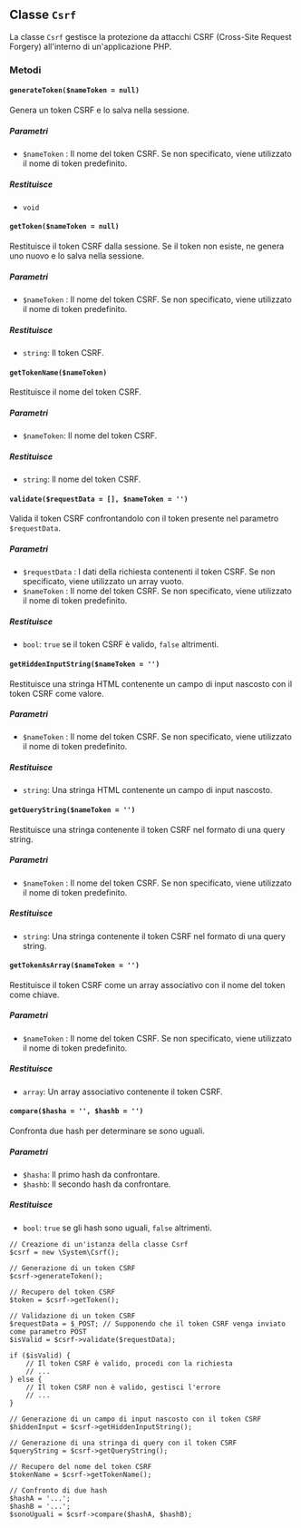 ## Classe `Csrf`

La classe `Csrf` gestisce la protezione da attacchi CSRF (Cross-Site Request Forgery) all'interno di un'applicazione PHP.

### Metodi

#### `generateToken($nameToken = null)`

Genera un token CSRF e lo salva nella sessione.

##### Parametri

* `$nameToken` : Il nome del token CSRF. Se non specificato, viene utilizzato il nome di token predefinito.

##### Restituisce

* `void`

#### `getToken($nameToken = null)`

Restituisce il token CSRF dalla sessione. Se il token non esiste, ne genera uno nuovo e lo salva nella sessione.

##### Parametri

* `$nameToken` : Il nome del token CSRF. Se non specificato, viene utilizzato il nome di token predefinito.

##### Restituisce

* `string`: Il token CSRF.

#### `getTokenName($nameToken)`

Restituisce il nome del token CSRF.

##### Parametri

* `$nameToken`: Il nome del token CSRF.

##### Restituisce

* `string`: Il nome del token CSRF.

#### `validate($requestData = [], $nameToken = '')`

Valida il token CSRF confrontandolo con il token presente nel parametro `$requestData`.

##### Parametri

* `$requestData` : I dati della richiesta contenenti il token CSRF. Se non specificato, viene utilizzato un array vuoto.
* `$nameToken` : Il nome del token CSRF. Se non specificato, viene utilizzato il nome di token predefinito.

##### Restituisce

* `bool`: `true` se il token CSRF è valido, `false` altrimenti.

#### `getHiddenInputString($nameToken = '')`

Restituisce una stringa HTML contenente un campo di input nascosto con il token CSRF come valore.

##### Parametri

* `$nameToken` : Il nome del token CSRF. Se non specificato, viene utilizzato il nome di token predefinito.

##### Restituisce

* `string`: Una stringa HTML contenente un campo di input nascosto.

#### `getQueryString($nameToken = '')`

Restituisce una stringa contenente il token CSRF nel formato di una query string.

##### Parametri

* `$nameToken` : Il nome del token CSRF. Se non specificato, viene utilizzato il nome di token predefinito.

##### Restituisce

* `string`: Una stringa contenente il token CSRF nel formato di una query string.

#### `getTokenAsArray($nameToken = '')`

Restituisce il token CSRF come un array associativo con il nome del token come chiave.

##### Parametri

* `$nameToken` : Il nome del token CSRF. Se non specificato, viene utilizzato il nome di token predefinito.

##### Restituisce

* `array`: Un array associativo contenente il token CSRF.

#### `compare($hasha = '', $hashb = '')`

Confronta due hash per determinare se sono uguali.

##### Parametri

* `$hasha`: Il primo hash da confrontare.
* `$hashb`: Il secondo hash da confrontare.

##### Restituisce

* `bool`: `true` se gli hash sono uguali, `false` altrimenti.

```
// Creazione di un'istanza della classe Csrf
$csrf = new \System\Csrf();

// Generazione di un token CSRF
$csrf->generateToken();

// Recupero del token CSRF
$token = $csrf->getToken();

// Validazione di un token CSRF
$requestData = $_POST; // Supponendo che il token CSRF venga inviato come parametro POST
$isValid = $csrf->validate($requestData);

if ($isValid) {
    // Il token CSRF è valido, procedi con la richiesta
    // ...
} else {
    // Il token CSRF non è valido, gestisci l'errore
    // ...
}

// Generazione di un campo di input nascosto con il token CSRF
$hiddenInput = $csrf->getHiddenInputString();

// Generazione di una stringa di query con il token CSRF
$queryString = $csrf->getQueryString();

// Recupero del nome del token CSRF
$tokenName = $csrf->getTokenName();

// Confronto di due hash
$hashA = '...';
$hashB = '...';
$sonoUguali = $csrf->compare($hashA, $hashB);
```
